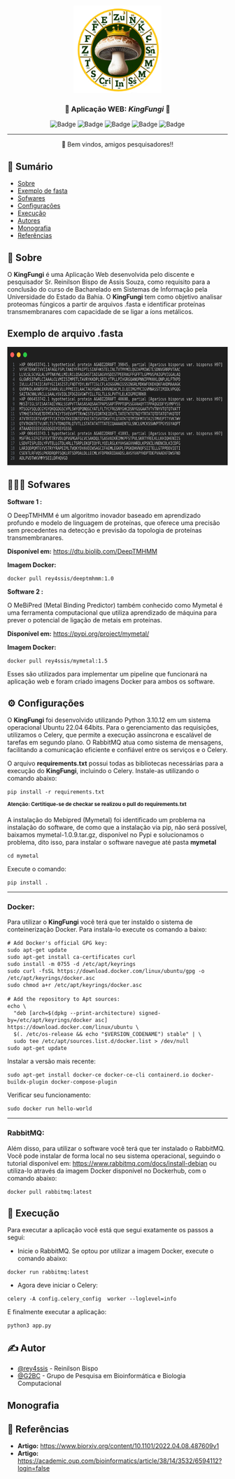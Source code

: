 <p align="center">
  <a href="" rel="noopener">
 <img width=200px height=200px src="static/img/logoW.png" alt="Bot logo"></a>
</p>

<h3 align="center"> 🍄 Aplicação WEB: <i>KingFungi </i>🍄</h3>

<div align="center">

![Badge](https://img.shields.io/static/v1?label=status&message=ativo&color=green&style=for-the-badge&logo=status)
![Badge](https://img.shields.io/static/v1?label=Python&message=3.10.12&color=blue&style=for-the-badge&logo=python)
![Badge](https://img.shields.io/static/v1?label=Celery&message=latest&color=3486&style=for-the-badge&logo=celery)
![Badge](https://img.shields.io/static/v1?label=Rabbit&message=latest&color=f60&style=for-the-badge&logo=rabbitmq)
![Badge](https://img.shields.io/static/v1?label=Docker&message=latest&color=0E76BD&style=for-the-badge&logo=docker)

</div>

---

<p align="center"> 🤖 Bem vindos, amigos pesquisadores!!
    <br> 
</p>

## 📝 Sumário

- [Sobre ](#about)
- [Exemplo de fasta](#demo)
- [Sofwares](#soft)
- [Configurações](#config)
- [Execução](#exec)
- [Autores](#authors)
- [Monografia](#monografia)
- [Referências](#acknowledgement)

## 🧐 Sobre <a name = "about"></a>
O <strong> KingFungi</strong>   é uma Aplicação Web desenvolvida pelo discente e pesquisador Sr. Reinilson Bispo de Assis Souza, como requisito para a conclusão do curso de Bacharelado em Sistemas de Informação pela Universidade do Estado da Bahia. O <strong> KingFungi</strong> tem como objetivo analisar proteomas fúngicos a partir de arquivos .fasta e identificar proteínas transmembranares com capacidade de se ligar a íons metálicos.

## Exemplo de arquivo .fasta <a name = "demo"></a>

 <img width=1000px height=270px src="static/img/fasta.png" alt="Bot logo"></a>

## 👨🏽‍💻 Sofwares  <a name = "soft"></a>


**Software 1 :**

O DeepTMHMM é um algoritmo inovador baseado em aprendizado profundo e modelo de linguagem de proteínas, que oferece uma precisão sem precedentes na detecção e previsão da topologia de proteínas transmembranares.

**Disponível em:** https://dtu.biolib.com/DeepTMHMM

**Imagem Docker:** 
```
docker pull rey4ssis/deeptmhmm:1.0
```



**Software 2 :** 

O MeBiPred (Metal Binding Predictor) também conhecido como Mymetal é uma ferramenta computacional que utiliza aprendizado de máquina para prever o potencial de ligação de metais em proteínas.

**Disponível em:** https://pypi.org/project/mymetal/

**Imagem Docker:** 
```
docker pull rey4ssis/mymetal:1.5
```



Esses são utilizados para implementar um pipeline que funcionará na aplicação web e foram criado imagens Docker para ambos os software.

## ⚙️ Configurações <a name = "config"></a>

O <strong> KingFungi</strong> foi desenvolvido utilizando Python 3.10.12 em um sistema operacional Ubuntu 22.04 64bits. Para o gerenciamento das requisições, utilizamos o Celery, que permite a execução assíncrona e escalável de tarefas em segundo plano. O RabbitMQ atua como sistema de mensagens, facilitando a comunicação eficiente e confiável entre os serviços e o Celery.

O arquivo <strong>requirements.txt</strong> possui todas as bibliotecas necessárias para a execução do <strong> KingFungi</strong>, incluindo o Celery. Instale-as utilizando o comando abaixo:

```
pip install -r requirements.txt
```
<sup>**Atenção: Certitique-se de checkar se realizou o pull do requirements.txt**</sup>


A instalação do Mebipred (Mymetal) foi identificado um problema na instalação do software, de como que a instalação via pip, não será possível, baixamos 
mymetal-1.0.9.tar.gz, disponível no Pypi e solucionamos o problema, dito isso, para instalar o software navegue até pasta **mymetal**

```
cd mymetal
```
Execute o comando:

```
pip install .
```
----
### Docker:

Para utilizar o <strong>KingFungi</strong> você terá que ter instaldo o sistema de conteinerização Docker. Para instala-lo execute os comando a baixo:

```
# Add Docker's official GPG key:
sudo apt-get update
sudo apt-get install ca-certificates curl
sudo install -m 0755 -d /etc/apt/keyrings
sudo curl -fsSL https://download.docker.com/linux/ubuntu/gpg -o /etc/apt/keyrings/docker.asc
sudo chmod a+r /etc/apt/keyrings/docker.asc

# Add the repository to Apt sources:
echo \
  "deb [arch=$(dpkg --print-architecture) signed-by=/etc/apt/keyrings/docker asc] https://download.docker.com/linux/ubuntu \
  $(. /etc/os-release && echo "$VERSION_CODENAME") stable" | \
  sudo tee /etc/apt/sources.list.d/docker.list > /dev/null
sudo apt-get update
```
Instalar a versão mais recente:
```
sudo apt-get install docker-ce docker-ce-cli containerd.io docker-buildx-plugin docker-compose-plugin
```
Verificar seu funcionamento:
```
sudo docker run hello-world
```
----
### RabbitMQ:
Além disso, para utilizar o software você terá que ter instalado o RabbitMQ. Você pode instalar de forma local no seu sistema operacional, seguindo o tutorial disponível em: https://www.rabbitmq.com/docs/install-debian ou utiliza-lo através da imagem Docker disponível no Dockerhub, com o comando abaixo: 

```
docker pull rabbitmq:latest
```




## 🏁 Execução <a name = "exec"></a>

Para executar a aplicação você está que segui exatamente os passos a segui:

- Inicie o RabbitMQ. Se optou por utilizar a imagem Docker, execute o comando abaixo:
```
docker run rabbitmq:latest
```
- Agora deve iniciar o Celery:
```
celery -A config.celery_config  worker --loglevel=info
```
E finalmente executar a aplicação:
```
python3 app.py
```

## ✍️ Autor <a name = "authors"></a>

- [@rey4ssis](https://github.com/rey4ssis) - Reinilson Bispo 
- [@G2BC](https://github.com/G2BC/KingFungi) - Grupo de Pesquisa em Bioinformática e Biologia Computacional

## Monografia <a name="monografia"></a>

## 📖 Referências <a name = "acknowledgement"></a>

- **Artigo:** https://www.biorxiv.org/content/10.1101/2022.04.08.487609v1
- **Artigo:** https://academic.oup.com/bioinformatics/article/38/14/3532/6594112?login=false



